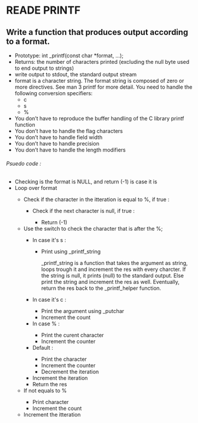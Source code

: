 <body>
<h1>READE PRINTF</h1>

<h2>Write a function that produces output according to a format.</h2>
<ul>
<li>Prototype: int _printf(const char *format, ...);</li>
<li>Returns: the number of characters printed (excluding the null byte used to end output to strings)</li>
<li>write output to stdout, the standard output stream</li>
<li>format is a character string. The format string is composed of zero or more directives. See man 3 printf for more detail. You need to handle the following conversion specifiers:
	<ul>
		<li>c</li>
		<li>s</li>
		<li>%</li>
	</ul>
</li>
<li>You don’t have to reproduce the buffer handling of the C library printf function
</li>
<li>You don’t have to handle the flag characters</li>
<li>You don’t have to handle field width</li>
<li>You don’t have to handle precision</li>
<li>You don’t have to handle the length modifiers</li>
</ul>
<h6>Psuedo code :</h6>
<ul>
	<li>Checking is the format is NULL, and return (-1) is case it is</li>
	<li>Loop over format</li>
	<ul>
		<li>Check if the character in the itteration is equal to %, if true : </li>
		<ul>
			<li>Check if the next character is null, if true :</li>
			<ul>
				<li>Return (-1)</li>
			</ul>
		</ul>
		<li>Use the switch to check the character that is after the %;</li>
		<ul>
			<li>In case it's s :</li>
			<ul>
				<li>Print using _printf_string<p>_printf_string is a function that takes the argument as string, loops trough it and increment the res with every charcter. If the string is null, it prints (null) to the standard output. Else print the string and increment the res as well. Eventually, return the res back to the _printf_helper function.</p></li>
			</ul>
			<li>In case it's c :</li>
			<ul>
				<li>Print the argument using _putchar</li>
				<li>Increment the count</li>
			</ul>
			<li>In case % :</li>
			<ul>
				<li>Print the curent character</li>
				<li>Increment the counter</li>
			</ul>
			<li>Default :</li>
			<ul>
				<li>Print the character</li>
				<li>Increment the counter</li>
				<li>Decrement the iteration</li>
			</ul>
			<li>Increment the iteration</li>
			<li>Return the res</li>
		</ul>
		<li>If not equals to % </li>
		<ul>
			<li>Print character</li>
			<li>Increment the count</li>
		</ul>
		<li>Increment the itteration</li>
	</ul>
</ul>


<!--

- print asci code to char
- treat (null)
- %\0 return number is not -1
- _printf("test%"); shouldnt print test at start
- _printf("%  s", "valid format"); should





- clean the code
- understand task 1
- make solution > and psuedo code
- start coding, testing , debuging




notes task1:
- %d :
- print the decimal representation of an integer
- signed or unsigned integers
- include a minus sign (-)

- %i :
- print the decimal representation of an integer
- it can take  decimal, octal, or hexadecimal input and print it into base 10
	- prefix :
		starts with 0 :octal number (0405)
		starts with 0x or 0X :hexadecimal



notice they remove :
You don’t have to reproduce the buffer handling of the C library printf function




- Checking is the format is NULL, and return (-1) is case it is;
- Fetch variadic arguments;
- loop over format;
	- check if the character in the itteration is equal to %, if true :
		- check if the next character is null, if true :
			- return (-1);
		- Use the switch to check the character that is after the %;
			- in case it's s :
				- Loop trough the argument and print using _putchar;
				- count each character count++;
				- increment the itteration;
			- in case it's c :
				- print the argument using _putchar;
				- Increment the count;
				- increment the itteration;
			- in case % :
				- print the curent character;
				- Increment the counter;
				- increment the itteration;
			- in case d OR i : //printf("num:%dcent",50) > "num:50cent"
				- then loop over the number as long num > 0
					- print the num % 10
					- num = num / 10
					- Increment the counter;
					- increment the itteration of interior loop;
				- increment the itteration;
			- default :
				- print the character;
				- increment the counter;
	- if not equals to % :
		- print character;
		- increment the count;
	- increment the itteration;


- we forget betty, create cases i d , test main
	- add %i %d in switch
- create function for each case :
	- cases each one have function ( to reduce the size for bitty, clean code)


/*
		for (j = 0; num > 0; j++)
		{
			_putchar((num % 10) + '0');
			num /= 10;
			res++;
		}

*/
/*
Replacing the code above with a recursive function


	num = 39
	count = 0
	negative number
	- if num > 0
		- _rec_number(num/10)
		- print the num % 10
		- count++
	return count

*/

INT_MAX = 2147483647
INT_MIN = -2147483647

The problem is in the size of int, when we multiply by
(-1) the MAX_MIN -2147483648 overflows on the memory space, and none is printed.

We decicde to use long int as a type for num;
We check with the checker and change it in case it's not accepted.
-->
</body>
